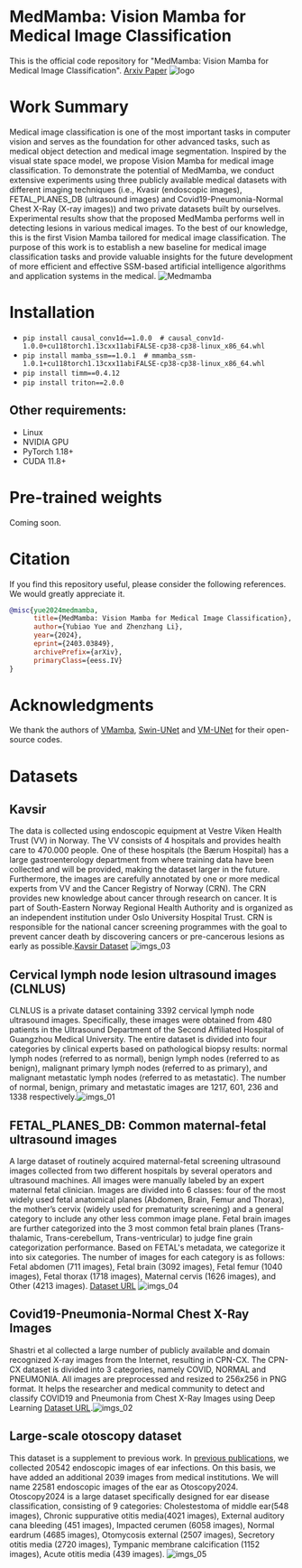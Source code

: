 # MedMamba: Vision Mamba for Medical Image Classification
This is the official code repository for "MedMamba: Vision Mamba for Medical Image Classification". [Arxiv Paper](https://arxiv.org/abs/2403.03849)
![logo](https://github.com/YubiaoYue/MedMamba/assets/141175829/f55b3a61-26ab-4256-8fa9-a8f0022c63a2)
# Work Summary
Medical image classification is one of the most important tasks in computer vision and serves as the foundation for other advanced tasks, such as medical object detection and medical image segmentation. Inspired by the visual state space model, we propose Vision Mamba for medical image classification. To demonstrate the potential of MedMamba, we conduct extensive experiments using three publicly available medical datasets with different imaging techniques (i.e., Kvasir (endoscopic images), FETAL_PLANES_DB (ultrasound images) and Covid19-Pneumonia-Normal Chest X-Ray (X-ray images)) and two private datasets built by ourselves. Experimental results show that the proposed MedMamba performs well in detecting lesions in various medical images. To the best of our knowledge, this is the first Vision Mamba tailored for medical image classification. The purpose of this work is to establish a new baseline for medical image classification tasks and provide valuable insights for the future development of more efficient and effective SSM-based artificial intelligence algorithms and application systems in the medical.
![Medmamba](https://github.com/YubiaoYue/MedMamba/assets/141175829/12f9def3-38c2-46b2-bdf8-c090d18e436e)
# Installation
* `pip install causal_conv1d==1.0.0  # causal_conv1d-1.0.0+cu118torch1.13cxx11abiFALSE-cp38-cp38-linux_x86_64.whl`
* `pip install mamba_ssm==1.0.1  # mmamba_ssm-1.0.1+cu118torch1.13cxx11abiFALSE-cp38-cp38-linux_x86_64.whl`
* `pip install timm==0.4.12`
* `pip install triton==2.0.0`
## Other requirements:
* Linux
* NVIDIA GPU
* PyTorch 1.18+
* CUDA 11.8+
# Pre-trained weights
Coming soon.
# Citation
If you find this repository useful, please consider the following references. We would greatly appreciate it.
```bibtex
@misc{yue2024medmamba,
      title={MedMamba: Vision Mamba for Medical Image Classification}, 
      author={Yubiao Yue and Zhenzhang Li},
      year={2024},
      eprint={2403.03849},
      archivePrefix={arXiv},
      primaryClass={eess.IV}
}
```
# Acknowledgments
We thank the authors of [VMamba](https://github.com/MzeroMiko/VMamba), [Swin-UNet](https://github.com/HuCaoFighting/Swin-Unet) and [VM-UNet](https://github.com/JCruan519/VM-UNet) for their open-source codes.
# Datasets
## Kavsir
The data is collected using endoscopic equipment at Vestre Viken Health Trust (VV) in Norway. The VV consists of 4 hospitals and provides health care to 470.000 people. One of these hospitals (the Bærum Hospital) has a large gastroenterology department from where training data have been collected and will be provided, making the dataset larger in the future. Furthermore, the images are carefully annotated by one or more medical experts from VV and the Cancer Registry of Norway (CRN). The CRN provides new knowledge about cancer through research on cancer. It is part of South-Eastern Norway Regional Health Authority and is organized as an independent institution under Oslo University Hospital Trust. CRN is responsible for the national cancer screening programmes with the goal to prevent cancer death by discovering cancers or pre-cancerous lesions as early as possible.[Kavsir Dataset](https://datasets.simula.no/kvasir/ "Download it") ![imgs_03](https://github.com/YubiaoYue/MedMamba/assets/141175829/b25b3795-7b30-4736-8fb4-f01787158763)

## Cervical lymph node lesion ultrasound images (CLNLUS)
CLNLUS is a private dataset containing 3392 cervical lymph node ultrasound images. Specifically, these images were obtained from 480 patients in the Ultrasound Department of the Second Affiliated Hospital of Guangzhou Medical University. The entire dataset is divided into four categories by clinical experts based on pathological biopsy results: normal lymph nodes (referred to as normal), benign lymph nodes (referred to as benign), malignant primary lymph nodes (referred to as primary), and malignant metastatic lymph nodes (referred to as metastatic). The number of normal, benign, primary and metastatic images are 1217, 601, 236 and 1338 respectively.![imgs_01](https://github.com/YubiaoYue/MedMamba/assets/141175829/ebdb6dc2-e8a4-4613-af72-9dc88dd04f26)

## FETAL_PLANES_DB: Common maternal-fetal ultrasound images
A large dataset of routinely acquired maternal-fetal screening ultrasound images collected from two different hospitals by several operators and ultrasound machines. All images were manually labeled by an expert maternal fetal clinician. Images are divided into 6 classes: four of the most widely used fetal anatomical planes (Abdomen, Brain, Femur and Thorax), the mother’s cervix (widely used for prematurity screening) and a general category to include any other less common image plane. Fetal brain images are further categorized into the 3 most common fetal brain planes (Trans-thalamic, Trans-cerebellum, Trans-ventricular) to judge fine grain categorization performance. Based on FETAL's metadata, we categorize it into six categories. The number of images for each category is as follows: Fetal abdomen (711 images), Fetal brain (3092 images), Fetal femur (1040 images), Fetal thorax (1718 images), Maternal cervis (1626 images), and Other (4213 images). [Dataset URL](https://zenodo.org/records/3904280)
![imgs_04](https://github.com/YubiaoYue/MedMamba/assets/141175829/00beb6e2-6fe6-4cc7-b8f4-e6e00e5697f0)

## Covid19-Pneumonia-Normal Chest X-Ray Images
Shastri et al collected a large number of publicly available and domain recognized X-ray images from the Internet, resulting in CPN-CX. The CPN-CX dataset is divided into 3 categories, namely COVID, NORMAL and PNEUMONIA. All images are preprocessed and resized to 256x256 in PNG format. It helps the researcher and medical community to detect and classify COVID19 and Pneumonia from Chest X-Ray Images using Deep Learning [Dataset URL](https://data.mendeley.com/datasets/dvntn9yhd2/1).![imgs_02](https://github.com/YubiaoYue/MedMamba/assets/141175829/996035b3-2dd5-4c01-b3d4-656f2bf52307)

## Large-scale otoscopy dataset
This dataset is a supplement to previous work. In [previous publications](https://www.nature.com/articles/s41598-021-90345-w), we collected 20542 endoscopic images of ear infections. On this basis, we have added an additional 2039 images from medical institutions. We will name 22581 endoscopic images of the ear as Otoscopy2024. Otoscopy2024 is a large dataset specifically designed for ear disease classification, consisting of 9 categories: Cholestestoma of middle ear(548 images), Chronic suppurative otitis media(4021 images), External auditory cana bleeding (451 images), Impacted cerumen (6058 images), Normal eardrum (4685 images), Otomycosis external (2507 images), Secretory otitis media (2720 images), Tympanic membrane calcification (1152 images), Acute otitis media (439 images).
![imgs_05](https://github.com/YubiaoYue/MedMamba/assets/141175829/1dcc3bd5-2f89-4afc-b487-1eb4086a58de)
